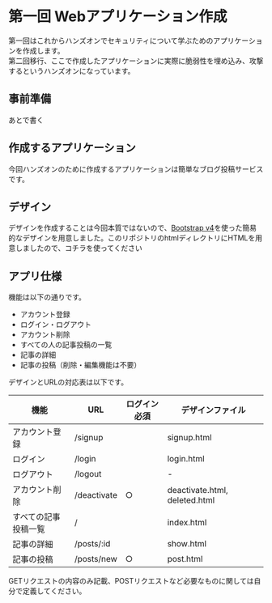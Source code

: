 # 第一回 Webアプリケーション作成

第一回はこれからハンズオンでセキュリティについて学ぶためのアプリケーションを作成します。  
第二回移行、ここで作成したアプリケーションに実際に脆弱性を埋め込み、攻撃するというハンズオンになっています。


## 事前準備

あとで書く

## 作成するアプリケーション

今回ハンズオンのために作成するアプリケーションは簡単なブログ投稿サービスです。


## デザイン

デザインを作成することは今回本質ではないので、[Bootstrap v4](https://getbootstrap.com/)を使った簡易的なデザインを用意しました。このリポジトリのhtmlディレクトリにHTMLを用意しましたので、コチラを使ってください

## アプリ仕様

機能は以下の通りです。

- アカウント登録
- ログイン・ログアウト
- アカウント削除
- すべての人の記事投稿の一覧
- 記事の詳細
- 記事の投稿（削除・編集機能は不要）

デザインとURLの対応表は以下です。

|機能|URL|ログイン必須|デザインファイル|
|---|---|---|---|
|アカウント登録|/signup||signup.html|
|ログイン|/login||login.html|
|ログアウト|/logout|| - |
|アカウント削除|/deactivate|○|deactivate.html, deleted.html|
|すべての記事投稿一覧|/||index.html|
|記事の詳細|/posts/:id||show.html|
|記事の投稿|/posts/new|○|post.html|

GETリクエストの内容のみ記載、POSTリクエストなど必要なものに関しては自分で定義してください。

